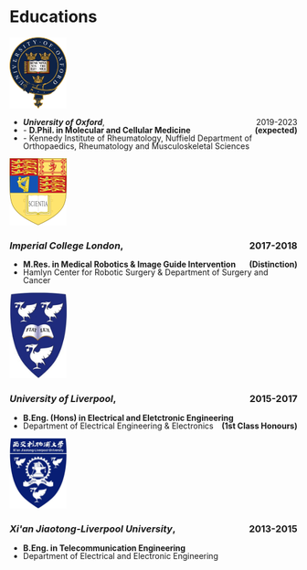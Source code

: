 #  <i class="fas fa-user-graduate"></i> Educations


<div class="logo-box">
<div class="logo-img">
<a href=""><img src='images/logo/Oxford-Univ-logo.png' alt="sym" width="100"></a>
</div>
<div class="logo-text">
<span>
<ul style="line-height: 100%;">
<li> <b><i>University of Oxford</i></b>, <div style="float:right;">2019-2023</div> </li>
<li> - <b>D.Phil. in Molecular and Cellular Medicine <div style="float:right;">(expected)</div></b> </li>
<li> - Kennedy Institute of Rheumatology, Nuffield Department of Orthopaedics, Rheumatology and Musculoskeletal Sciences</li>
</ul>
</span>
</div>
</div>

<div class="logo-box">
<div class="logo-img">
<a href=""><img src='images/logo/Imperial_College_London-logo.png' alt="sym" width="100"></a>
</div>
<div class="logo-text">
<h3><i>Imperial College London</i>, <div style="float:right;">2017-2018</div></h3> 
<ul style="line-height: 100%">
<li> <b>M.Res. in Medical Robotics & Image Guide Intervention <div style="float:right;">(Distinction)</div></b> </li>
<li> Hamlyn Center for Robotic Surgery & Department of Surgery and Cancer </li>
</ul>
</div>
</div>

<div class="logo-box">
<div class="logo-img">
<a href=""><img src='images/logo/liverpool_univ_logo.jpg' alt="sym" width="100"></a>
</div>
<div class="logo-text">
<h3><i>University of Liverpool</i>, <div style="float:right;">2015-2017</div></h3> 
<ul style="line-height: 100%">
<li> <b>B.Eng. (Hons) in Electrical and Eletctronic Engineering <div style="float:right;">(1st Class Honours)</div></b> </li>
<li> Department of Electrical Engineering & Electronics </li>
</ul>
</div>
</div>

<div class="logo-box">
<div class="logo-img">
<a href=""><img src='images/logo/xjtlu-logo.jpg' alt="sym" width="100"></a>
</div>
<div class="logo-text">
<h3><i>Xi'an Jiaotong-Liverpool University</i>, <div style="float:right;">2013-2015</div></h3> 
<ul style="line-height: 100%">
<li> <b>B.Eng. in Telecommunication Engineering </b> </li>
<li> Department of Electrical and Electronic Engineering</li>
</ul>
</div>
</div>